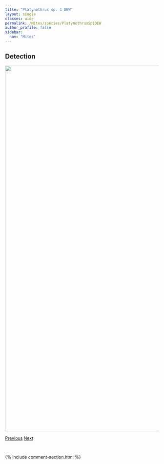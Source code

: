 ```yaml
---
title: "Platynothrus sp. 1 DEW"
layout: single
classes: wide
permalink: /Mites/species/PlatynothrusSp1DEW
author_profile: false
sidebar:
  nav: "Mites"
---
```


<h2>Detection</h2>

<a href="https://drive.google.com/uc?export=view&id=1AUmfjTtfc-h-NxUz5ZUUjk3VnN84WBS-">
<img src="https://drive.google.com/uc?export=view&id=1AUmfjTtfc-h-NxUz5ZUUjk3VnN84WBS-" height = "1200" width = "800">
</a>


<a href="/DevelopmentWebsite/Mites/species/PlatynothrusSibiricus" class="pagination--pager" title="Platynothrus sibiricus">Previous</a> <a href="/DevelopmentWebsite/Mites/species/PlatynothrusYamasakii" class="pagination--pager" title="Platynothrus yamasakii">Next</a>

<p>&nbsp;</p>

{% include comment-section.html %}
